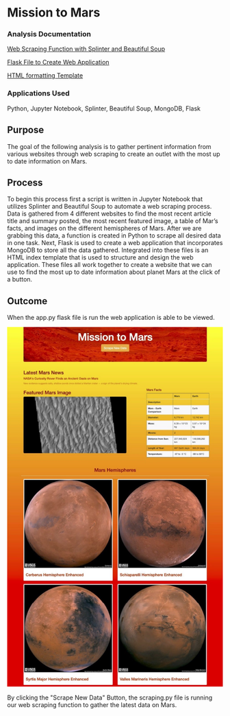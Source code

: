 # Mission to Mars
### Analysis Documentation

[Web Scraping Function with Splinter and Beautiful Soup](https://github.com/c-geisel/Mission-to-Mars/blob/main/scraping.py)

[Flask File to Create Web Application](https://github.com/c-geisel/Mission-to-Mars/blob/main/app.py)

[HTML formatting Template](https://github.com/c-geisel/Mission-to-Mars/blob/main/templates/index.html)

### Applications Used
Python, Jupyter Notebook, Splinter, Beautiful Soup, MongoDB, Flask

## Purpose
The goal of the following analysis is to gather pertinent information from various websites through web scraping to create an outlet with the most up to date information on Mars. 

## Process
To begin this process first a script is written in Jupyter Notebook that utilizes Splinter and Beautiful Soup to automate a web scraping process. Data is gathered from 4 different websites to find the most recent article title and summary posted, the most recent featured image, a table of Mar’s facts, and images on the different hemispheres of Mars. After we are grabbing this data, a function is created in Python to scrape all desired data in one task. Next, Flask is used to create a web application that incorporates MongoDB to store all the data gathered. Integrated into these files is an HTML index template that is used to structure and design the web application. These files all work together to create a website that we can use to find the most up to date information about planet Mars at the click of a button.

## Outcome 
When the app.py flask file is run the web application is able to be viewed. 

![Mars_Webapp.jpg](Images/Mars_Webapp.jpg)

By clicking the "Scrape New Data" Button, the scraping.py file is running our web scraping function to gather the latest data on Mars.

